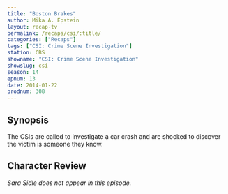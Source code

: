 ```yaml
---
title: "Boston Brakes"
author: Mika A. Epstein
layout: recap-tv
permalink: /recaps/csi/:title/
categories: ["Recaps"]
tags: ["CSI: Crime Scene Investigation"]
station: CBS
showname: "CSI: Crime Scene Investigation"
showslug: csi
season: 14  
epnum: 13  
date: 2014-01-22
prodnum: 308  
---
```


## Synopsis

The CSIs are called to investigate a car crash and are shocked to discover the victim is someone they know.

## Character Review

_Sara Sidle does not appear in this episode._
